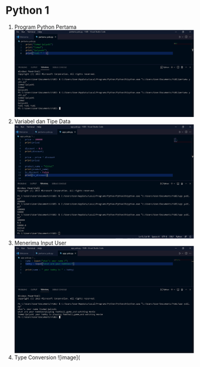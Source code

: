# Python 1
1. Program Python Pertama
![image](https://github.com/IsmedQalyubi/1.Python-1/blob/main/python%201.PNG) 
2. Variabel dan Tipe Data
![image](https://github.com/IsmedQalyubi/1.Python-1/blob/main/variabel%20tipe%20data.PNG) 
3. Menerima Input User
![image](https://github.com/IsmedQalyubi/1.Python-1/blob/main/input%20user.PNG) 
4. Type Conversion
![image](
